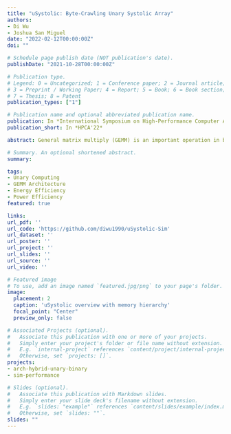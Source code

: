 ```yaml
---
title: "uSystolic: Byte-Crawling Unary Systolic Array"
authors:
- Di Wu
- Joshua San Miguel
date: "2022-02-12T00:00:00Z"
doi: ""

# Schedule page publish date (NOT publication's date).
publishDate: "2021-10-28T00:00:00Z"

# Publication type.
# Legend: 0 = Uncategorized; 1 = Conference paper; 2 = Journal article;
# 3 = Preprint / Working Paper; 4 = Report; 5 = Book; 6 = Book section;
# 7 = Thesis; 8 = Patent
publication_types: ["1"]

# Publication name and optional abbreviated publication name.
publication: In *International Symposium on High-Performance Computer Architecture*
publication_short: In *HPCA'22*

abstract: General matrix multiply (GEMM) is an important operation in broad applications, especially the thriving deep neural networks. To achieve low power consumption for GEMM, researchers have already leveraged unary computing, which manipulates bitstreams with extremely simple logic. However, existing unary architectures are not well generalizable to varying GEMM configurations in versatile applications and incompatible to the binary computing stack, imposing challenges to execute unary GEMM effortlessly. In this work, we address the problem by architecting a hybrid unary-binary systolic array, uSystolic, to inherit the legacy-binary data scheduling with slow (thus power-efficient) data movement, i.e., data bytes are crawling out from memory to drive uSystolic. uSystolic exhibits tremendous area and power improvements as a joint effect of 1) low-power computing kernel, 2) spatial-temporal bitstream reuse, and 3) on-chip SRAM elimination. For the evaluated edge computing scenario, compared with the binary parallel design, the rated-coded uSystolic reduces the systolic array area and total on-chip area by 59.0% and 91.3%, with the on-chip energy and power efficiency improved by up to 112.2X and 44.8X for AlexNet.

# Summary. An optional shortened abstract.
summary:

tags:
- Unary Computing
- GEMM Architecture
- Energy Efficiency
- Power Efficiency
featured: true

links:
url_pdf: ''
url_code: 'https://github.com/diwu1990/uSystolic-Sim'
url_dataset: ''
url_poster: ''
url_project: ''
url_slides: ''
url_source: ''
url_video: ''

# Featured image
# To use, add an image named `featured.jpg/png` to your page's folder. 
image:
  placement: 2
  caption: 'uSystolic overview with memory hierarchy'
  focal_point: "Center"
  preview_only: false

# Associated Projects (optional).
#   Associate this publication with one or more of your projects.
#   Simply enter your project's folder or file name without extension.
#   E.g. `internal-project` references `content/project/internal-project/index.md`.
#   Otherwise, set `projects: []`.
projects:
- arch-hybrid-unary-binary
- sim-performance

# Slides (optional).
#   Associate this publication with Markdown slides.
#   Simply enter your slide deck's filename without extension.
#   E.g. `slides: "example"` references `content/slides/example/index.md`.
#   Otherwise, set `slides: ""`.
slides: ""
---
```

